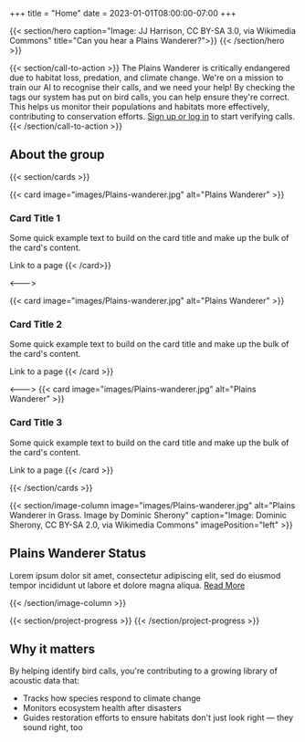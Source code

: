 +++
title = "Home"
date = 2023-01-01T08:00:00-07:00
+++

{{< section/hero
caption="Image: JJ Harrison, CC BY-SA 3.0, via Wikimedia Commons"
title="Can you hear a Plains Wanderer?">}}
{{< /section/hero >}}

{{< section/call-to-action >}}
The Plains Wanderer is critically endangered due to habitat loss, predation, and climate change. We're on a mission to train our AI to recognise their calls, and we need your help! By checking the tags our system has put on bird calls, you can help ensure they're correct. This helps us monitor their populations and habitats more effectively, contributing to conservation efforts.
<a href="/verify">Sign up or log in</a> to start verifying calls.
{{< /section/call-to-action >}}

## About the group

{{< section/cards >}}

{{< card image="images/Plains-wanderer.jpg" alt="Plains Wanderer" >}}

### Card Title 1

Some quick example text to build on the card title and make up the bulk of the card's content.

<sl-button href="/" pill>Link to a page</sl-button>
{{< /card>}}

<--->

{{< card image="images/Plains-wanderer.jpg" alt="Plains Wanderer" >}}

### Card Title 2

Some quick example text to build on the card title and make up the bulk of the card's content.

<sl-button href="/" pill>Link to a page</sl-button>
{{< /card >}}

<--->
{{< card image="images/Plains-wanderer.jpg" alt="Plains Wanderer" >}}

### Card Title 3

Some quick example text to build on the card title and make up the bulk of the card's content.

<sl-button href="/" pill>Link to a page</sl-button>
{{< /card >}}

{{< /section/cards >}}

{{< section/image-column
image="images/Plains-wanderer.jpg"
alt="Plains Wanderer in Grass. Image by Dominic Sherony"
caption="Image: Dominic Sherony, CC BY-SA 2.0, via Wikimedia Commons"
imagePosition="left" >}}

## Plains Wanderer Status

Lorem ipsum dolor sit amet, consectetur adipiscing elit, sed do eiusmod tempor incididunt ut labore et dolore magna aliqua.
[Read More](/)

{{< /section/image-column >}}

<section class="progress-container">
    {{< section/project-progress >}}
    {{< /section/project-progress >}}
    <div>
        <h2>Why it matters</h2>
        <p>
            By helping identify bird calls, you're contributing to a growing
            library of acoustic data that:
        </p>
        <ul>
            <li>Tracks how species respond to climate change</li>
            <li>Monitors ecosystem health after disasters</li>
            <li>
                Guides restoration efforts to ensure habitats don't just
                look right — they sound right, too
            </li>
        </ul>
    </div>
</section>
